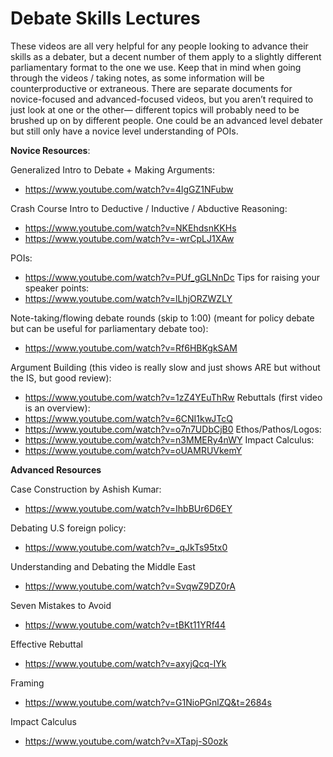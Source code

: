 # Debate Skills Lectures

These videos are all very helpful for any people looking to advance their skills as a debater, but a decent number of them apply to a slightly different parliamentary format to the one we use. Keep that in mind when going through the videos / taking notes, as some information will be counterproductive or extraneous. There are separate documents for novice-focused and advanced-focused videos, but you aren’t required to just look at one or the other— different topics will probably need to be brushed up on by different people. One could be an advanced level debater but still only have a novice level understanding of POIs.



**Novice Resources**:

Generalized Intro to Debate + Making Arguments:

* <https://www.youtube.com/watch?v=4lgGZ1NFubw>

Crash Course Intro to Deductive / Inductive / Abductive Reasoning:

* <https://www.youtube.com/watch?v=NKEhdsnKKHs>
* <https://www.youtube.com/watch?v=-wrCpLJ1XAw>

POIs:

* <https://www.youtube.com/watch?v=PUf_gGLNnDc>
Tips for raising your speaker points:
* <https://www.youtube.com/watch?v=lLhjORZWZLY>

Note-taking/flowing debate rounds (skip to 1:00) (meant for policy debate but can be useful for parliamentary debate too):

* <https://www.youtube.com/watch?v=Rf6HBKgkSAM>

Argument Building (this video is really slow and just shows ARE but without the IS, but good review):

* <https://www.youtube.com/watch?v=1zZ4YEuThRw>
Rebuttals (first video is an overview):
* <https://www.youtube.com/watch?v=6CNI1kwJTcQ>
* <https://www.youtube.com/watch?v=o7n7UDbCjB0>
Ethos/Pathos/Logos:
* <https://www.youtube.com/watch?v=n3MMERy4nWY>
Impact Calculus:
* <https://www.youtube.com/watch?v=oUAMRUVkemY>

**Advanced Resources**

Case Construction by Ashish Kumar:

* <https://www.youtube.com/watch?v=IhbBUr6D6EY>

Debating U.S foreign policy:

* <https://www.youtube.com/watch?v=_qJkTs95tx0>

Understanding and Debating the Middle East

* <https://www.youtube.com/watch?v=SvqwZ9DZ0rA>

Seven Mistakes to Avoid

* <https://www.youtube.com/watch?v=tBKt11YRf44>

Effective Rebuttal

* <https://www.youtube.com/watch?v=axyjQcq-IYk>

Framing

* <https://www.youtube.com/watch?v=G1NioPGnlZQ&t=2684s>

Impact Calculus

* <https://www.youtube.com/watch?v=XTapj-S0ozk>
